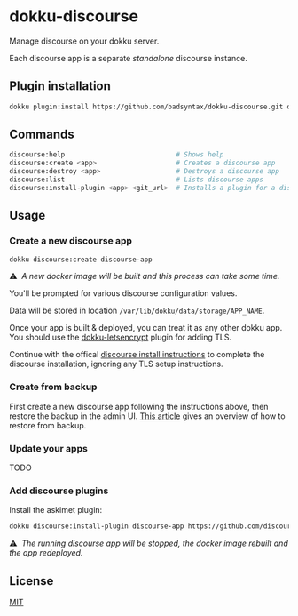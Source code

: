 # dokku-discourse

Manage discourse on your dokku server.

Each discourse app is a separate _standalone_ discourse instance.

## Plugin installation

```sh
dokku plugin:install https://github.com/badsyntax/dokku-discourse.git discourse
```

## Commands

```sh
discourse:help                            # Shows help
discourse:create <app>                    # Creates a discourse app
discourse:destroy <app>                   # Destroys a discourse app
discourse:list                            # Lists discourse apps
discourse:install-plugin <app> <git_url>  # Installs a plugin for a discourse app
```

## Usage

### Create a new discourse app

```sh
dokku discourse:create discourse-app
```

:warning:&nbsp; *A new docker image will be built and this process can take some time.*

You'll be prompted for various discourse configuration values.

Data will be stored in location `/var/lib/dokku/data/storage/APP_NAME`.

Once your app is built & deployed, you can treat it as any other dokku app. You should use the [dokku-letsencrypt](https://github.com/dokku/dokku-letsencrypt) plugin for adding TLS.

Continue with the offical [discourse install instructions](https://github.com/discourse/discourse/blob/master/docs/INSTALL-cloud.md#start-discourse) to complete the discourse installation, ignoring any TLS setup instructions.

### Create from backup

First create a new discourse app following the instructions above, then restore the backup in the admin UI. [This article](https://meta.discourse.org/t/move-your-discourse-instance-to-a-different-server/15721) gives an overview of how to restore from backup.

### Update your apps

TODO

### Add discourse plugins

Install the askimet plugin:

```bash
dokku discourse:install-plugin discourse-app https://github.com/discourse/discourse-akismet
```

:warning:&nbsp; *The running discourse app will be stopped, the docker image rebuilt and the app redeployed.*

## License

[MIT](./LICENSE.md)
